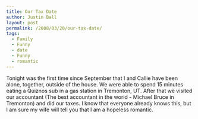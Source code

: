 ```yaml
---
title: Our Tax Date
author: Justin Ball
layout: post
permalink: /2008/03/20/our-tax-date/
tags:
  - Family
  - Funny
  - date
  - Funny
  - romantic
---
```


Tonight was the first time since September that I and Callie have been alone, together, outside of the house. We were able to spend 15 minutes eating a Quiznos sub in a gas station in Tremonton, UT. After that we visited our accountant (The best accountant in the world - Michael Bruce in Tremonton) and did our taxes. I know that everyone already knows this, but I am sure my wife will tell you that I am a hopeless romantic.